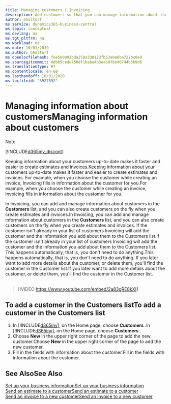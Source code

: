```yaml
---
title: Managing customers | Invoicing
description: Add customers so that you can manage information about them and send estimates and invoices more quickly.
author: bholtorf
ms.service: dynamics365-business-central
ms.topic: conceptual
ms.devlang: na
ms.tgt_pltfrm: na
ms.workload: na
ms.date: 10/01/2019
ms.author: bholtorf
ms.openlocfilehash: fee580992bda258a338123fb53a0e0ba722bc0e8
ms.sourcegitcommit: ddbb5cede750df1baba4b3eab8fbed6744b5b9d6
ms.translationtype: HT
ms.contentlocale: en-GB
ms.lasthandoff: 10/01/2020
ms.locfileid: "3927892"
---
```

# <a name="managing-information-about-customers"></a><span data-ttu-id="a1b2c-103">Managing information about customers</span><span class="sxs-lookup"><span data-stu-id="a1b2c-103">Managing information about customers</span></span>
> [!Note]
> [!INCLUDE[d365inv_discont](includes/d365inv_discont.md)]

<span data-ttu-id="a1b2c-104">Keeping information about your customers up-to-date makes it faster and easier to create estimates and invoices.</span><span class="sxs-lookup"><span data-stu-id="a1b2c-104">Keeping information about your customers up-to-date makes it faster and easier to create estimates and invoices.</span></span> <span data-ttu-id="a1b2c-105">For example, when you choose the customer while creating an invoice, Invoicing fills in information about the customer for you.</span><span class="sxs-lookup"><span data-stu-id="a1b2c-105">For example, when you choose the customer while creating an invoice, Invoicing fills in information about the customer for you.</span></span>  

<span data-ttu-id="a1b2c-106">In Invoicing, you can add and manage information about customers in the **Customers** list, and you can also create customers on the fly when you create estimates and invoices.</span><span class="sxs-lookup"><span data-stu-id="a1b2c-106">In Invoicing, you can add and manage information about customers in the **Customers** list, and you can also create customers on the fly when you create estimates and invoices.</span></span> <span data-ttu-id="a1b2c-107">If the customer isn't already in your list of customers Invoicing will add the customer and the information you add about them to the Customers list.</span><span class="sxs-lookup"><span data-stu-id="a1b2c-107">If the customer isn't already in your list of customers Invoicing will add the customer and the information you add about them to the Customers list.</span></span> <span data-ttu-id="a1b2c-108">This happens automatically, that is, you don't need to do anything.</span><span class="sxs-lookup"><span data-stu-id="a1b2c-108">This happens automatically, that is, you don't need to do anything.</span></span> <span data-ttu-id="a1b2c-109">If you later want to add more details about the customer, or delete them, you'll find the customer in the Customer list.</span><span class="sxs-lookup"><span data-stu-id="a1b2c-109">If you later want to add more details about the customer, or delete them, you'll find the customer in the Customer list.</span></span>    <br></br>


> [!VIDEO https://www.youtube.com/embed/2a83gRE8kXI]

## <a name="to-add-a-customer-in-the-customers-list"></a><span data-ttu-id="a1b2c-110">To add a customer in the Customers list</span><span class="sxs-lookup"><span data-stu-id="a1b2c-110">To add a customer in the Customers list</span></span>
1. <span data-ttu-id="a1b2c-111">In [!INCLUDE[d365inv](includes/d365inv.md)], on the Home page, choose **Customers** .</span><span class="sxs-lookup"><span data-stu-id="a1b2c-111">In [!INCLUDE[d365inv](includes/d365inv.md)], on the Home page, choose **Customers** .</span></span>  
2. <span data-ttu-id="a1b2c-112">Choose **New** in the upper right corner of the page to add the new customer.</span><span class="sxs-lookup"><span data-stu-id="a1b2c-112">Choose **New** in the upper right corner of the page to add the new customer.</span></span>  
3. <span data-ttu-id="a1b2c-113">Fill in the fields with information about the customer.</span><span class="sxs-lookup"><span data-stu-id="a1b2c-113">Fill in the fields with information about the customer.</span></span>  

## <a name="see-also"></a><span data-ttu-id="a1b2c-114">See Also</span><span class="sxs-lookup"><span data-stu-id="a1b2c-114">See Also</span></span>
[<span data-ttu-id="a1b2c-115">Set up your business information</span><span class="sxs-lookup"><span data-stu-id="a1b2c-115">Set up your business information</span></span>](set-up-business-profile.md)  
[<span data-ttu-id="a1b2c-116">Send an estimate to a customer</span><span class="sxs-lookup"><span data-stu-id="a1b2c-116">Send an estimate to a customer</span></span>](send-estimate.md)  
[<span data-ttu-id="a1b2c-117">Send an invoice to a new customer</span><span class="sxs-lookup"><span data-stu-id="a1b2c-117">Send an invoice to a new customer</span></span>](send-invoice.md)